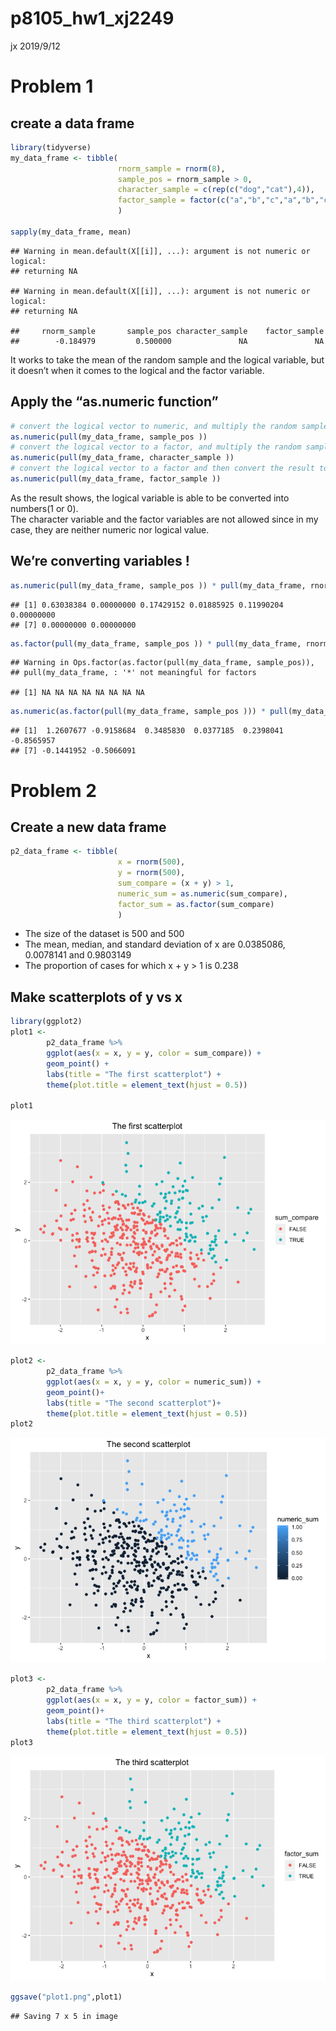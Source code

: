 p8105\_hw1\_xj2249
================
jx
2019/9/12

# Problem 1

## create a data frame

``` r
library(tidyverse)
my_data_frame <- tibble(
                        rnorm_sample = rnorm(8), 
                        sample_pos = rnorm_sample > 0,
                        character_sample = c(rep(c("dog","cat"),4)), 
                        factor_sample = factor(c("a","b","c","a","b","c","a","b"))
                        )
               
sapply(my_data_frame, mean)
```

    ## Warning in mean.default(X[[i]], ...): argument is not numeric or logical:
    ## returning NA
    
    ## Warning in mean.default(X[[i]], ...): argument is not numeric or logical:
    ## returning NA

    ##     rnorm_sample       sample_pos character_sample    factor_sample 
    ##        -0.184979         0.500000               NA               NA

It works to take the mean of the random sample and the logical variable,
but it doesn’t when it comes to the logical and the factor
variable.

## Apply the “as.numeric function”

``` r
# convert the logical vector to numeric, and multiply the random sample by the result
as.numeric(pull(my_data_frame, sample_pos ))
# convert the logical vector to a factor, and multiply the random sample by the result
as.numeric(pull(my_data_frame, character_sample ))
# convert the logical vector to a factor and then convert the result to numeric, and multiply the random sample by the result
as.numeric(pull(my_data_frame, factor_sample ))
```

As the result shows, the logical variable is able to be converted into
numbers(1 or 0).  
The character variable and the factor variables are not allowed since in
my case, they are neither numeric nor logical
value.

## We’re converting variables \!

``` r
as.numeric(pull(my_data_frame, sample_pos )) * pull(my_data_frame, rnorm_sample )
```

    ## [1] 0.63038384 0.00000000 0.17429152 0.01885925 0.11990204 0.00000000
    ## [7] 0.00000000 0.00000000

``` r
as.factor(pull(my_data_frame, sample_pos )) * pull(my_data_frame, rnorm_sample )
```

    ## Warning in Ops.factor(as.factor(pull(my_data_frame, sample_pos)),
    ## pull(my_data_frame, : '*' not meaningful for factors

    ## [1] NA NA NA NA NA NA NA NA

``` r
as.numeric(as.factor(pull(my_data_frame, sample_pos ))) * pull(my_data_frame, rnorm_sample )
```

    ## [1]  1.2607677 -0.9158684  0.3485830  0.0377185  0.2398041 -0.8565957
    ## [7] -0.1441952 -0.5066091

# Problem 2

## Create a new data frame

``` r
p2_data_frame <- tibble(
                        x = rnorm(500), 
                        y = rnorm(500),
                        sum_compare = (x + y) > 1, 
                        numeric_sum = as.numeric(sum_compare),
                        factor_sum = as.factor(sum_compare)
                        )
```

  - The size of the dataset is 500 and 500
  - The mean, median, and standard deviation of x are 0.0385086,
    0.0078141 and 0.9803149
  - The proportion of cases for which x + y \> 1 is 0.238

## Make scatterplots of y vs x

``` r
library(ggplot2)
plot1 <- 
        p2_data_frame %>% 
        ggplot(aes(x = x, y = y, color = sum_compare)) + 
        geom_point() + 
        labs(title = "The first scatterplot") + 
        theme(plot.title = element_text(hjust = 0.5))
        
plot1 
```

![](p8105_hw1_xj2249_files/figure-gfm/unnamed-chunk-5-1.png)<!-- -->

``` r
plot2 <-
        p2_data_frame %>% 
        ggplot(aes(x = x, y = y, color = numeric_sum)) + 
        geom_point()+ 
        labs(title = "The second scatterplot")+ 
        theme(plot.title = element_text(hjust = 0.5))
plot2 
```

![](p8105_hw1_xj2249_files/figure-gfm/unnamed-chunk-5-2.png)<!-- -->

``` r
plot3 <-
        p2_data_frame %>% 
        ggplot(aes(x = x, y = y, color = factor_sum)) + 
        geom_point()+ 
        labs(title = "The third scatterplot") +
        theme(plot.title = element_text(hjust = 0.5))
plot3 
```

![](p8105_hw1_xj2249_files/figure-gfm/unnamed-chunk-5-3.png)<!-- -->

``` r
ggsave("plot1.png",plot1)
```

    ## Saving 7 x 5 in image
